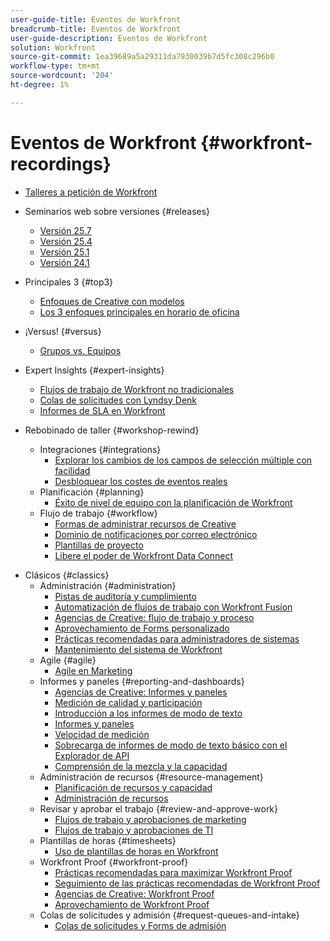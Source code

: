 ```yaml
---
user-guide-title: Eventos de Workfront
breadcrumb-title: Eventos de Workfront
user-guide-description: Eventos de Workfront
solution: Workfront
source-git-commit: 1ea39689a5a29311da7930039b7d5fc308c296b0
workflow-type: tm+mt
source-wordcount: '204'
ht-degree: 1%

---
```



# Eventos de Workfront {#workfront-recordings}

+ [Talleres a petición de Workfront](overview.md)

+ Seminarios web sobre versiones {#releases}
   + [Versión 25.7](releases/25-7-release-webinar.md)
   + [Versión 25.4](releases/25-4-release-webinar.md)
   + [Versión 25.1](releases/25-1-release-webinar.md)
   + [Versión 24.1](releases/24-1-release-webinar.md)
+ Principales 3 {#top3}
   + [Enfoques de Creative con modelos](top3/blueprints.md)
   + [Los 3 enfoques principales en horario de oficina](top3/office-hours.md)
+ ¡Versus! {#versus}
   + [Grupos vs. Equipos](versus/groups-vs-teams.md)
+ Expert Insights {#expert-insights}
   + [Flujos de trabajo de Workfront no tradicionales](expert-insights/non-traditional-workfront-workflows.md)
   + [Colas de solicitudes con Lyndsy Denk](expert-insights/request-queues.md)
   + [Informes de SLA en Workfront](expert-insights/sla-reporting.md)
+ Rebobinado de taller {#workshop-rewind}
   + Integraciones {#integrations}
      + [Explorar los cambios de los campos de selección múltiple con facilidad](workshop-rewind/integrations/mulit-select-fields.md)
      + [Desbloquear los costes de eventos reales](workshop-rewind/integrations/event-costs.md)
   + Planificación {#planning}
      + [Éxito de nivel de equipo con la planificación de Workfront](workshop-rewind/planning/team-success-workfront-planning.md)
   + Flujo de trabajo {#workflow}
      + [Formas de administrar recursos de Creative](classics/creative-ways-of-managing-resources.md)
      + [Dominio de notificaciones por correo electrónico](workshop-rewind/workflow/email-notifications.md)
      + [Plantillas de proyecto](workshop-rewind/workflow/project-templates.md)
      + [Libere el poder de Workfront Data Connect](workshop-rewind/workflow/data-connect.md)

<!--  + Planning {#planning}
  + Integrations {#integrations}
-->

+ Clásicos {#classics}
   + Administración {#administration}
      + [Pistas de auditoría y cumplimiento](user-groups/audit-trails-and-compliance.md)
      + [Automatización de flujos de trabajo con Workfront Fusion](user-groups/automating-workflows-with-workfront-fusion.md)
      + [Agencias de Creative: flujo de trabajo y proceso](user-groups/creative-agencies-workflows-and-process.md)
      + [Aprovechamiento de Forms personalizado](user-groups/leveraging-custom-forms.md)
      + [Prácticas recomendadas para administradores de sistemas](user-groups/system-admin-best-practices.md)
      + [Mantenimiento del sistema de Workfront](user-groups/workfront-system-maintenance.md)
   + Agile {#agile}
      + [Agile en Marketing](user-groups/agile-in-marketing.md)
   + Informes y paneles {#reporting-and-dashboards}
      + [Agencias de Creative: Informes y paneles](user-groups/creative-agencies-reporting-and-dashboards.md)
      + [Medición de calidad y participación](classics/gauging-quality-and-engagement.md)
      + [Introducción a los informes de modo de texto](classics/introduction-to-text-mode-reporting.md)
      + [Informes y paneles](user-groups/reporting-and-dashboards.md)
      + [Velocidad de medición](classics/measuring-velocity.md)
      + [Sobrecarga de informes de modo de texto básico con el Explorador de API](classics/supercharge-basic-text-mode-reporting-using-the-api-explorer.md)
      + [Comprensión de la mezcla y la capacidad](classics/understanding-mix-and-capacity.md)
   + Administración de recursos {#resource-management}
      + [Planificación de recursos y capacidad](user-groups/resource-and-capacity-planning.md)
      + [Administración de recursos](user-groups/resource-management.md)
   + Revisar y aprobar el trabajo {#review-and-approve-work}
      + [Flujos de trabajo y aprobaciones de marketing](user-groups/marketing-workflows-and-approvals.md)
      + [Flujos de trabajo y aprobaciones de TI](user-groups/it-workflows-and-approvals.md)
   + Plantillas de horas {#timesheets}
      + [Uso de plantillas de horas en Workfront](user-groups/utilizing-timesheets-in-workfront.md)
   + Workfront Proof {#workfront-proof}
      + [Prácticas recomendadas para maximizar Workfront Proof](classics/best-practices-to-maximize-workfront-proof.md)
      + [Seguimiento de las prácticas recomendadas de Workfront Proof](classics/follow-up-to-workfront-proof-best-practices.md)
      + [Agencias de Creative: Workfront Proof](user-groups/creative-agencies-workfront-proof.md)
      + [Aprovechamiento de Workfront Proof](user-groups/leveraging-workfront-proof.md)
   + Colas de solicitudes y admisión {#request-queues-and-intake}
      + [Colas de solicitudes y Forms de admisión](user-groups/request-queues-and-intake-forms.md)



